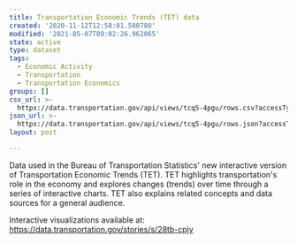 ```yaml
---
title: Transportation Economic Trends (TET) data
created: '2020-11-12T12:58:01.580780'
modified: '2021-05-07T09:02:26.962065'
state: active
type: dataset
tags:
  - Economic Activity
  - Transportation
  - Transportation Economics
groups: []
csv_url: >-
  https://data.transportation.gov/api/views/tcq5-4pgu/rows.csv?accessType=DOWNLOAD
json_url: >-
  https://data.transportation.gov/api/views/tcq5-4pgu/rows.json?accessType=DOWNLOAD
layout: post

---
```

Data used in the Bureau of Transportation Statistics' new interactive version of Transportation Economic Trends (TET). TET highlights transportation's role in the economy and explores changes (trends) over time through a series of interactive charts. TET also explains related concepts and data sources for a general audience.

Interactive visualizations available at: https://data.transportation.gov/stories/s/28tb-cpjy
